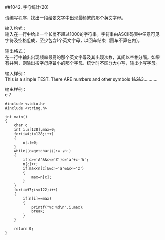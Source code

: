 ##1042. 字符统计(20)  

请编写程序，找出一段给定文字中出现最频繁的那个英文字母。  

输入格式：  
输入在一行中给出一个长度不超过1000的字符串。字符串由ASCII码表中任意可见字符及空格组成，至少包含1个英文字母，以回车结束（回车不算在内）。  

输出格式：  
在一行中输出出现频率最高的那个英文字母及其出现次数，其间以空格分隔。如果有并列，则输出按字母序最小的那个字母。统计时不区分大小写，输出小写字母。 

输入样例：  
This is a simple TEST.  There ARE numbers and other symbols 1&2&3...........  

输出样例：  
e 7  

	#include <stdio.h>
	#include <string.h>
	
	int main()
	{
		char c;
		int i,n[128],max=0;
		for(i=0;i<128;i++)
		{
			n[i]=0;
		}
		while((c=getchar())!='\n')
		{
			if(c>='A'&&c<='Z')c='a'+c-'A';
			n[c]++;
			if(max<n[c]&&c>='a'&&c<='z')
			{
				max=n[c];
			}
		}
		for(i=97;i<=122;i++)
		{
			if(n[i]==max)
			{
				printf("%c %d\n",i,max);
				break;
			}
		}
		
		return 0;
	}